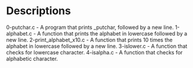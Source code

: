 # Descriptions

0-putchar.c - A program that prints _putchar, followed by a new line.
1-alphabet.c - A function that prints the alphabet in lowercase followed by a new line.
2-print_alphabet_x10.c - A function that prints 10 times the alphabet in lowercase followed by a new line.
3-islower.c - A function that checks for lowercase character.
4-isalpha.c - A function that checks for alphabetic character.
